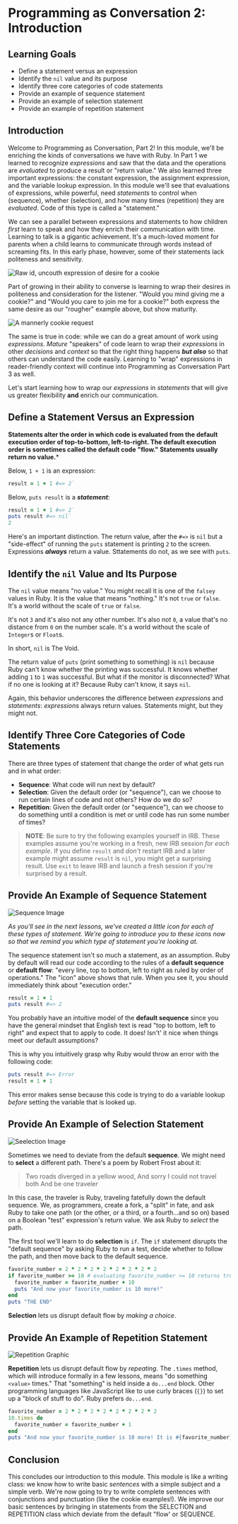 # Programming as Conversation 2: Introduction

## Learning Goals

* Define a statement versus an expression
* Identify the `nil` value and its purpose
* Identify three core categories of code statements
* Provide an example of sequence statement
* Provide an example of selection statement
* Provide an example of repetition statement

## Introduction

Welcome to Programming as Conversation, Part 2! In this module, we'll be
enriching the kinds of conversations we have with Ruby. In Part 1 we learned to
recognize _expressions_ and saw that the data and the operations are
_evaluated_ to produce a result or "return value." We also learned three
important expressions: the constant expression, the assignment expression, and
the variable lookup expression. In this module we'll see that evaluations of
expressions, while powerful, need _statements_ to control when (sequence),
whether (selection), and how many times (repetition) they are _evaluated_. Code
of this type is called a "statement."

We can see a parallel between expressions and statements to how children
_first_ learn to speak and how they enrich their communication with time.
Learning to talk is a gigantic achievement. It's a much-loved moment for
parents when a child learns to communicate through words instead of screaming
fits. In this early phase, however, some of their statements lack politeness
and sensitivity.

![Raw id, uncouth expression of desire for a cookie](https://curriculum-content.s3.amazonaws.com/programming-univbasics-2/introduction/Image_92_CookieNOW.png)

Part of growing in their ability to converse is learning to wrap their desires
in politeness and consideration for the listener. "Would you mind giving me a
cookie?" and "Would you care to join me for a cookie?" both express the same
desire as our "rougher" example above, but show maturity.

![A mannerly cookie request](https://curriculum-content.s3.amazonaws.com/programming-univbasics-2/introduction/Image_93_CookiePolite.png)

The same is true in code: while we can do a great amount of work using
_expressions_. _Mature_ "speakers" of code learn to wrap their _expressions_ in
other _decisions_ and _context_ so that the right thing happens ***but also***
so that others can understand the code easily. Learning to "wrap" expressions
in reader-friendly context will continue into Programming as Conversation
Part 3 as well.

Let's start learning how to wrap our _expressions_ in _statements_ that will
give us greater flexibility **and** enrich our communication.

## Define a Statement Versus an Expression

**Statements alter the order in which code is evaluated from the default
execution order of top-to-bottom, left-to-right. The default execution order is
sometimes called the default code "flow." Statements usually return no value.***

Below, `1 + 1` is an expression:

```ruby
result = 1 + 1 #=> 2`
```

Below, `puts result` is a ***statement***:

```ruby
result = 1 + 1 #=> 2`
puts result #=> nil`
2
```

Here's an important distinction. The return value, after the `#=>` is `nil` but
a "side-effect" of running the `puts` statement is printing `2` to the screen.
Expressions ***always*** return a value. Sttatements do not, as we see with `puts`.

## Identify the `nil` Value and Its Purpose

The `nil` value means "no value." You might recall it is one of the `falsey`
values in Ruby. It is the value that means "nothing." It's not `true` or
`false`. It's a world without the scale of `true` or `false`.

It's not `3` and it's also not any other number. It's also not `0`, a value
that's no distance from `0` on the number scale. It's a world without the scale
of `Integer`s or `Float`s.

In short, `nil` is The Void.

The return value of `puts` (print something to something) is `nil` because
Ruby can't know whether the printing was successful. It knows whether adding
`1` to `1` was successful. But what if the monitor is disconnected? What if no
one is looking at it? Because Ruby can't know, it says `nil`.

Again, this behavior underscores the difference between _expressions_ and
_statements_: _expressions_ always return values. Statements might, but they
might not.

## Identify Three Core Categories of Code Statements

There are three types of statement that change the order of what gets run and
in what order:

* **Sequence**: What code will run next by default?
* **Selection**: Given the default order (or "sequence"), can we choose to run
  certain lines of code and not others? How do we do so?
* **Repetition**: Given the default order (or "sequence"), can we choose to do
  something until a condition is met or until code has run some number of
  times?


> **NOTE**: Be sure to try the following examples yourself in IRB.  These
> examples assume you're working in a fresh, new IRB session _for each
> example_. If you define `result` and _don't_ restart IRB and a later example
> might assume `result` is `nil`, you might get a surprising result. Use `exit`
> to leave IRB and launch a fresh session if you're surprised by a result.

## Provide An Example of Sequence Statement

![Sequence Image](https://curriculum-content.s3.amazonaws.com/programming-univbasics-2/sequence-and-comments/Sequence_thick.png)

_As you'll see in the next lessons, we've created a little icon for each of
these types of statement. We're going to introduce you to these icons now so that we
remind you which type of statement you're looking at._

The sequence statement isn't so much a statement, as an assumption. Ruby by
default will read our code according to the rules of a **default sequence** or
**default flow**: "every line, top to bottom, left to right as ruled by order
of operations." The "icon" above shows that rule. When you see it, you should
immediately think about "execution order."

```ruby
result = 1 + 1
puts result #=> 2
```

You probably have an intuitive model of the **default sequence** since you
have the general mindset that English text is read "top to bottom, left to
right" and expect that to apply to code. It does! Isn't' it nice when things
meet our default assumptions?

This is why you intuitively grasp why Ruby would throw an error with the
following code:

```ruby
puts result #=> Error
result = 1 + 1
```

This error makes sense because this code is trying to do a variable lookup
_before_ setting the variable that is looked up.

## Provide An Example of Selection Statement

![Seelection Image](https://curriculum-content.s3.amazonaws.com/programming-univbasics-2/introduction/Image_94_Selection_LARGE.png)

Sometimes we need to deviate from the default **sequence**. We might need to
**select** a different path. There's a poem by Robert Frost about it:

> Two roads diverged in a yellow wood,
> And sorry I could not travel both
> And be one traveler

In this case, the traveler is Ruby, traveling fatefully down the default
sequence. We, as programmers, create a fork, a "split" in fate, and ask Ruby to
take one path (or the other, or a third, or a fourth...and so on) based on a
Boolean "test" expression's return value. We ask Ruby to _select_ the path.

The first tool we'll learn to do **selection** is `if`. The `if` statement
disrupts the "default sequence" by asking Ruby to run a test, decide whether to
follow the path, and then move back to the default sequence.

```ruby
favorite_number = 2 * 2 * 2 * 2 * 2 * 2 * 2 * 2
if favorite_number >= 10 # evaluating favorite_number >= 10 returns true
  favorite_number = favorite_number + 10
  puts "And now your favorite_number is 10 more!"
end
puts "THE END"
```

**Selection** lets us disrupt default flow by _making a choice_.

## Provide An Example of Repetition Statement

![Repetition Graphic](https://curriculum-content.s3.amazonaws.com/programming-univbasics-2/introduction/Image_94_Repetition_LARGE.png)

**Repetition** lets us disrupt default flow by _repeating_. The `.times`
method, which will introduce formally in a few lessons, means "do something
`<value>` times." That "something" is held inside a `do...end` block. Other
programming languages like JavaScript like to use curly braces (`{}`) to set up
a "block of stuff to do". Ruby prefers `do...end`.

```ruby
favorite_number = 2 * 2 * 2 * 2 * 2 * 2 * 2 * 2
10.times do
  favorite_number = favorite_number + 1
end
puts "And now your favorite_number is 10 more! It is #{favorite_number}"
```

## Conclusion

This concludes our introduction to this module. This module is like a writing
class: we know how to write basic _sentences_ with a simple subject and a
simple verb. We're now going to try to write complete sentences with
conjunctions and punctuation (like the cookie examples!). We improve our basic
sentences by bringing in statements from the SELECTION and REPETITION class
which deviate from the default "flow' or SEQUENCE.

